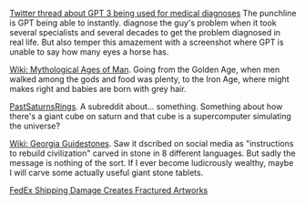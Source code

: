 
[Twitter thread about GPT 3 being used for medical diagnoses](https://twitter.com/colinmegill/status/1351830790456311808)
The punchline is GPT being able to instantly. diagnose the guy's problem when it took several specialists and several decades to get the problem diagnosed in real life. But also temper this amazement with a screenshot where GPT is unable to say how many eyes a horse has.

[Wiki: Mythological Ages of Man](https://en.wikipedia.org/wiki/Ages_of_Man).
Going from the Golden Age, when men walked among the gods and food was plenty, to the Iron Age, where might makes right and babies are born with grey hair.

[PastSaturnsRings](https://old.reddit.com/r/PastSaturnsRings/). A subreddit about... something. Something about how there's a giant cube on saturn and that cube is a supercomputer simulating the universe? 

[Wiki: Georgia Guidestones](https://en.wikipedia.org/wiki/Georgia_Guidestones). Saw it dscribed on social media as "instructions to rebuild civilization" carved in stone in 8 different languages. But sadly the message is nothing of the sort. If I ever become ludicrously wealthy, maybe I will carve some actually useful giant stone tablets.

[FedEx Shipping Damage Creates Fractured Artworks](https://kottke.org/21/01/fedex-shipping-damage-creates-fractured-artworks)
